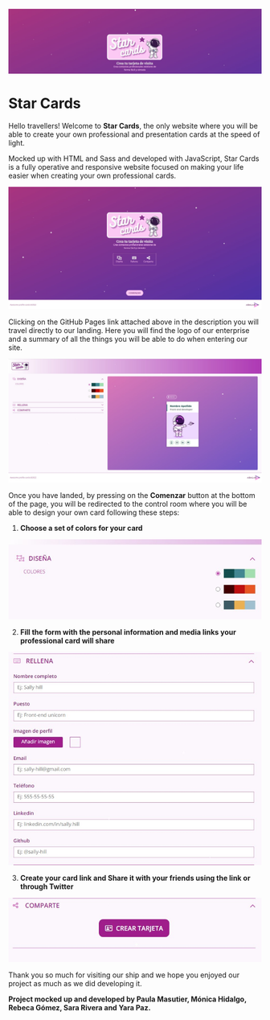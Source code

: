 ![Star Cards logo](./docs/assets/images/star-cards-logo.jpg)

# Star Cards

Hello travellers! Welcome to **Star Cards**, the only website where you will be able to create your own professional and presentation cards at the speed of light.

Mocked up with HTML and Sass and developed with JavaScript, Star Cards is a fully operative and responsive website focused on making your life easier when creating your own professional cards.

![Star Cards landing](./docs/assets/images/star-cards-landing.jpg)

Clicking on the GitHub Pages link attached above in the description you will travel directly to our landing. Here you will find the logo of our enterprise and a summary of all the things you will be able to do when entering our site.

![Star Cards card creation section](./docs/assets/images/star-cards-creation-section.jpg)

Once you have landed, by pressing on the **Comenzar** button at the bottom of the page, you will be redirected to the control room where you will be able to design your own card following these steps:

1. **Choose a set of colors for your card**

![Star Cards Design](./docs/assets/images/star-cards-design.jpg)

2. **Fill the form with the personal information and media links your professional card will share**

![Star Cards Fill](./docs/assets/images/star-cards-fill.jpg)

3. **Create your card link and Share it with your friends using the link or through Twitter**

![Star Cards Share](./docs/assets/images/star-cards-share.jpg)

Thank you so much for visiting our ship and we hope you enjoyed our project as much as we did developing it.

**Project mocked up and developed by Paula Masutier, Mónica Hidalgo, Rebeca Gómez, Sara Rivera and Yara Paz.**
